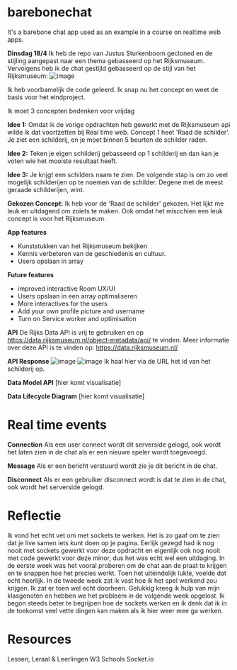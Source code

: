 # barebonechat
It's a barebone chat app used as an example in a course on realtime web apps.

**Dinsdag 18/4**
Ik heb de repo van Justus Sturkenboom gecloned en de stijling aangepast naar een thema gebasseerd op het Rijksmuseum.
Vervolgens heb ik de chat gestijld gebasseerd op de stijl van het Rijksmuseum:
![image](https://user-images.githubusercontent.com/90199203/232750542-dbee719d-30ca-4a33-91d5-05a03dbd8fe4.png)

Ik heb voorbamelijk de code geleerd. Ik snap nu het concept en weet de basis voor het eindproject.

Ik moet 3 concepten bedenken voor vrijdag

**Idee 1:**
Omdat ik de vorige opdrachten heb gewerkt met de Rijksmuseum api wilde ik dat voortzetten bij Real time web. 
Concept 1 heet 'Raad de schilder'. Je ziet een schilderij, en je moet binnen 5 beurten de schilder raden.

**Idee 2:**
Teken je eigen schilderij gebasseerd op 1 schilderij en dan kan je voten wie het mooiste resultaat heeft.

**Idee 3:**
Je krijgt een schilders naam te zien. De volgende stap is om zo veel mogelijk schilderijen op te noemen van de schilder. Degene met de meest geraade schilderijen, wint.

**Gekozen Concept:**
Ik heb voor de 'Raad de schilder' gekozen. Het lijkt me leuk en uitdagend om zoiets te maken. Ook omdat het miscchien een leuk concept is voor het Rijksmuseum.

**App features**
- Kunststukken van het Rijksmuseum bekijken
- Kennis verbeteren van de geschiedenis en cultuur.
- Users opslaan in array

**Future features**
- improved interactive Room UX/UI
- Users opslaan in een array optimaliseren
- More interactives for the users
- Add your own profile picture and username
- Turn on Service worker and optimisation

**API**
De Rijks Data API is vrij te gebruiken en op https://data.rijksmuseum.nl/object-metadata/api/ te vinden. Meer informatie over deze API is te vinden op: https://data.rijksmuseum.nl/

**API Response**
![image](https://user-images.githubusercontent.com/90199203/233979023-03573fe8-585b-477f-a853-72fc28897391.png)
![image](https://user-images.githubusercontent.com/90199203/233978885-a52880c1-0dd3-43c3-b9ec-3453fe0bffce.png)
Ik haal hier via de URL het id van het schilderij op.

**Data Model API**
[hier komt visualisatie]

**Data Lifecycle Diagram**
[hier komt visualisatie]

# Real time events

**Connection**
Als een user connect wordt dit serverside gelogd, ook wordt het laten zien in de chat als er een nieuwe speler wordt toegevoegd.

**Message**
Als er een bericht verstuurd wordt zie je dit bericht in de chat.

**Disconnect**
Als er een gebruiker disconnect wordt is dat te zien in de chat, ook wordt het serverside gelogd.

# Reflectie
Ik vond het echt vet om met sockets te werken. Het is zo gaaf om te zien dat je live samen iets kunt doen op je pagina. Eerlijk gezegd had ik nog nooit met sockets gewerkt voor deze opdracht en eigenlijk ook nog nooit met code gewerkt voor deze minor, dus het was echt wel een uitdaging. In de eerste week was het vooral proberen om de chat aan de praat te krijgen en te snappen hoe het precies werkt. Toen het uiteindelijk lukte, voelde dat echt heerlijk. In de tweede week zat ik vast hoe ik het spel werkend zou krijgen. Ik zat er toen wel echt doorheen. Gelukkig kreeg ik hulp van mijn klasgenoten en hebben we het probleem in de volgende week opgelost. Ik begon steeds beter te begrijpen hoe de sockets werken en ik denk dat ik in de toekomst veel vette dingen kan maken als ik hier weer mee ga werken.

# Resources
Lessen, Leraal & Leerlingen
W3 Schools
Socket.io




